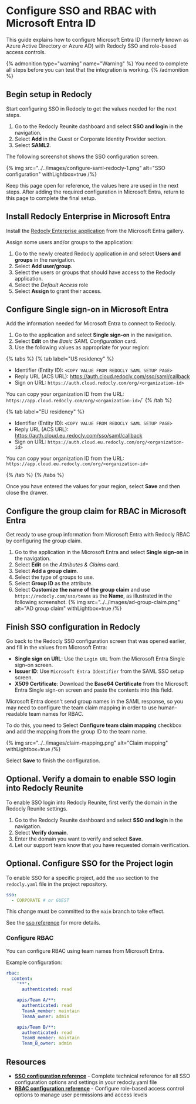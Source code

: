 # Configure SSO and RBAC with Microsoft Entra ID

This guide explains how to configure Microsoft Entra ID (formerly known as Azure Active Directory or Azure AD) with Redocly SSO and role-based access controls.

{% admonition type="warning" name="Warning" %}
You need to complete all steps before you can test that the integration is working.
{% /admonition %}

## Begin setup in Redocly

Start configuring SSO in Redocly to get the values needed for the next steps.

1. Go to the Redocly Reunite dashboard and select **SSO and login** in the navigation.
1. Select **Add** in the Guest or Corporate Identity Provider section.
1. Select **SAML2**.

The following screenshot shows the SSO configuration screen.

{% img
  src="../../images/configure-saml-redocly-1.png"
  alt="SSO configuration"
  withLightbox=true
/%}

Keep this page open for reference, the values here are used in the next steps.
After adding the required configuration in Microsoft Entra, return to this page to complete the final setup.

## Install Redocly Enterprise in Microsoft Entra

Install the [Redocly Enterprise application](https://azuremarketplace.microsoft.com/en-US/marketplace/apps/aad.redocly?tab=Overview) from the Microsoft Entra gallery.

Assign some users and/or groups to the application:

1. Go to the newly created Redocly application in and select **Users and groups** in the navigation.
1. Select **Add user/group**.
1. Select the users or groups that should have access to the Redocly application.
1. Select the _Default Access_ role
1. Select **Assign** to grant their access.

## Configure Single sign-on in Microsoft Entra

Add the information needed for Microsoft Entra to connect to Redocly.

1. Go to the application and select **Single sign-on** in the navigation.
1. Select **Edit** on the _Basic SAML Configuration_ card.
1. Use the following values as appropriate for your region:

{% tabs %}
{% tab label="US residency" %}

- Identifier (Entity ID): `<COPY VALUE FROM REDOCLY SAML SETUP PAGE>`
- Reply URL (ACS URL): https://auth.cloud.redocly.com/sso/saml/callback
- Sign on URL: `https://auth.cloud.redocly.com/org/<organization-id>`

You can copy your organization ID from the URL: `https://app.cloud.redocly.com/org/<organization-id>`/`
{% /tab %}

{% tab label="EU residency" %}

- Identifier (Entity ID): `<COPY VALUE FROM REDOCLY SAML SETUP PAGE>`
- Reply URL (ACS URL): https://auth.cloud.eu.redocly.com/sso/saml/callback
- Sign on URL: `https://auth.cloud.eu.redocly.com/org/<organization-id>`

You can copy your organization ID from the URL: `https://app.cloud.eu.redocly.com/org/<organization-id>`

{% /tab %}
{% /tabs %}

Once you have entered the values for your region, select **Save** and then close the drawer.

## Configure the group claim for RBAC in Microsoft Entra

Get ready to use group information from Microsoft Entra with Redocly RBAC by configuring the group claim.

1. Go to the application in the Microsoft Entra and select **Single sign-on** in the navigation.
1. Select **Edit** on the _Attributes & Claims_ card.
1. Select **Add a group claim**.
1. Select the type of groups to use.
1. Select **Group ID** as the attribute.
1. Select **Customize the name of the group claim** and use `https://redocly.com/sso/teams` as the **Name**, as illustrated in the following screenshot.
   {% img
    src="../../images/ad-group-claim.png"
    alt="AD group claim"
    withLightbox=true
   /%}

## Finish SSO configuration in Redocly

Go back to the Redocly SSO configuration screen that was opened earlier, and fill in the values from Microsoft Entra:

- **Single sign on URL**: Use the `Login URL` from the Microsoft Entra Single sign-on screen.
- **Issuer ID**: Use `Microsoft Entra Identifier` from the SAML SSO setup screen.
- **X509 Certificate**: Download the **Base64 Certificate** from the Microsoft Entra Single sign-on screen and paste the contents into this field.

Microsoft Entra doesn't send group names in the SAML response, so you may need to configure the team claim mapping
in order to use human-readable team names for RBAC.

To do this, you need to Select **Configure team claim mapping** checkbox and add the mapping from the group ID to the team name.

{% img
  src="../../images/claim-mapping.png"
  alt="Claim mapping"
  withLightbox=true
/%}

Select **Save** to finish the configuration.

## Optional. Verify a domain to enable SSO login into Redocly Reunite

To enable SSO login into Redocly Reunite, first verify the domain in the Redocly Reunite settings.

1. Go to the Redocly Reunite dashboard and select **SSO and login** in the navigation.
1. Select **Verify domain**.
1. Enter the domain you want to verify and select **Save**.
1. Let our support team know that you have requested domain verification.

## Optional. Configure SSO for the Project login

To enable SSO for a specific project, add the `sso` section to the `redocly.yaml` file in the project repository.

```yaml
sso:
  - CORPORATE # or GUEST
```

This change must be committed to the `main` branch to take effect.

See the [sso reference](../../../config/sso.md) for more details.

### Configure RBAC

You can configure RBAC using team names from Microsoft Entra.

Example configuration:

```yaml
rbac:
  content:
    '**':
      authenticated: read

    apis/Team A/**:
      authenticated: read
      TeamA_member: maintain
      TeamA_owner: admin

    apis/Team B/**:
      authenticated: read
      TeamB_member: maintain
      Team_B_owner: admin
```

## Resources

- **[SSO configuration reference](../../../config/sso.md)** - Complete technical reference for all SSO configuration options and settings in your redocly.yaml file
- **[RBAC configuration reference](../../../config/rbac.md)** - Configure role-based access control options to manage user permissions and access levels
